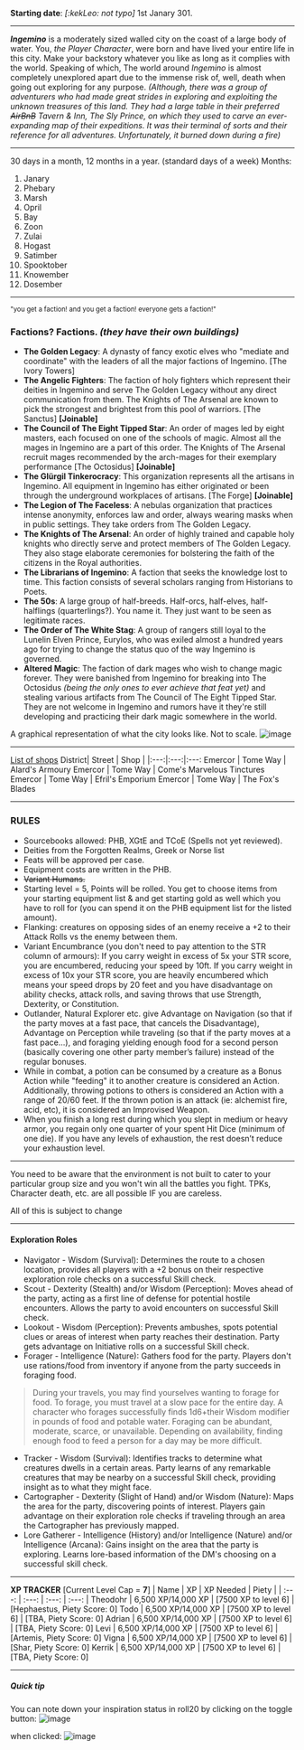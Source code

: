 **Starting date**: _[:kekLeo: not typo]_ 1st Janary 301.
___
_**Ingemino**_ is a moderately sized walled city on the coast of a large body of water. You, _the Player Character_, were born and have lived your entire life in this city. Make your backstory whatever you like as long as it complies with the world. 
Speaking of which, The world around _Ingemino_ is almost completely unexplored apart due to the immense risk of, well, death when going out exploring for any purpose.
_(Although, there was a group of adventurers who had made great strides in exploring and exploiting the unknown treasures of this land. They had a large table in their preferred ~~AirBnB~~ Tavern & Inn, The Sly Prince, on which they used to carve an ever-expanding map of their expeditions. It was their terminal of sorts and their reference for all adventures. Unfortunately, it burned down during a fire)_ 
___
30 days in a month, 12 months in a year. (standard days of a week)
Months:
1. Janary
2. Phebary
3. Marsh
4. Opril
5. Bay
6. Zoon
7. Zulai
8. Hogast
9. Satimber
10. Spooktober
11. Knowember
12. Dosember
___
<sup>"you get a faction! and you get a faction! everyone gets a faction!"</sup>
### Factions? Factions. _(they have their own buildings)_ 
* **The Golden Legacy**: A dynasty of fancy exotic elves who "mediate and coordinate" with the leaders of all the major factions of Ingemino. [The Ivory Towers]
* **The Angelic Fighters**: The faction of holy fighters which represent their deities in Ingemino and serve The Golden Legacy without any direct communication from them. The Knights of The Arsenal are known to pick the strongest and brightest from this pool of warriors. [The Sanctus] **[Joinable]**
*  **The Council of The Eight Tipped Star**: An order of mages led by eight masters, each focused on one of the schools of magic. Almost all the mages in Ingemino are a part of this order. The Knights of The Arsenal recruit mages recommended by the arch-mages for their exemplary performance [The Octosidus] **[Joinable]**
* **The Glürgil Tinkerocracy**: This organization represents all the artisans in Ingemino. All equipment in Ingemino has either originated or been through the underground workplaces of artisans. [The Forge] **[Joinable]**
* **The Legion of The Faceless**: A nebulas organization that practices intense anonymity, enforces law and order, always wearing masks when in public settings. They take orders from The Golden Legacy.
* **The Knights of The Arsenal**: An order of highly trained and capable holy knights who directly serve and protect members of The Golden Legacy. They also stage elaborate ceremonies for bolstering the faith of the citizens in the Royal authorities.
* **The Librarians of Ingemino**:  A faction that seeks the knowledge lost to time. This faction consists of several scholars ranging from Historians to Poets.
* **The 50s**: A large group of half-breeds. Half-orcs, half-elves, half-halflings (quarterlings?). You name it. They just want to be seen as legitimate races.
* **The Order of The White Stag**: A group of rangers still loyal to the Lunelin Elven Prince, Eurylos, who was exiled almost a hundred years ago for trying to change the status quo of the way Ingemino is governed.
* **Altered Magic**: The faction of dark mages who wish to change magic forever. They were banished from Ingemino for breaking into The Octosidus _(being the only ones to ever achieve that feat yet)_ and stealing various artifacts from The Council of The Eight Tipped Star. They are not welcome in Ingemino and rumors have it they're still developing and practicing their dark magic somewhere in the world.

A graphical representation of what the city looks like. Not to scale.
![image](https://user-images.githubusercontent.com/26383552/125162163-0766dd00-e1a4-11eb-91d1-e8befafa56db.png)
___
<u>List of shops</u>
District| Street | Shop |
|:---:|:---:|:---:
Emercor | Tome Way | Alard's Armoury
Emercor | Tome Way | Come's Marvelous Tinctures
Emercor | Tome Way | Efril's Emporium
Emercor | Tome Way | The Fox's Blades

___
### RULES
* Sourcebooks allowed: PHB, XGtE and TCoE (Spells not yet reviewed). 
* Deities from the Forgotten Realms, Greek or Norse list
* Feats will be approved per case. 
* Equipment costs are written in the PHB. 
* ~~Variant Humans.~~
* Starting level = 5, Points will be rolled. You get to choose items from your starting 
  equipment list & and get starting gold as well which you have to roll for (you can spend it on 
  the PHB equipment list for the listed amount).
* Flanking: creatures on opposing sides of an enemy receive a +2 to their Attack Rolls vs the enemy between them.
* Variant Encumbrance (you don't need to pay attention to the STR column of armours): If you carry weight in excess of 5x your STR score, you are encumbered, reducing your speed by 10ft. If you carry weight in excess of 10x your STR score, you are heavily encumbered which means your speed drops by 20 feet and you have disadvantage on ability checks, attack rolls, and saving throws that use Strength, Dexterity, or Constitution.
* Outlander, Natural Explorer etc. give Advantage on Navigation (so that if the party moves at a fast pace, that cancels the Disadvantage), Advantage on Perception while traveling (so that if the party moves at a fast pace...), and foraging yielding enough food for a second person (basically covering one other party member’s failure) instead of the regular bonuses.
* While in combat, a potion can be consumed by a creature as a Bonus Action while "feeding" it to another creature is considered an Action. Additionally, throwing potions to others is considered an Action with a range of 20/60 feet. If the thrown potion is an attack (ie: alchemist fire, acid, etc), it is considered an Improvised Weapon.
* When you finish a long rest during which you slept in medium or heavy armor, you regain only one quarter of your spent Hit Dice (minimum of one die). If you have any levels of exhaustion, the rest doesn’t reduce your exhaustion level.

---
You need to be aware that the environment is not built to cater to your particular group size and you won't win all the battles you fight. TPKs, Character death, etc. are all possible IF you are careless.

All of this is subject to change
___
#### __Exploration Roles__
 * Navigator - Wisdom (Survival): Determines the route to a chosen location, provides all players with a +2 bonus on their respective exploration role checks on a successful Skill check.
 * Scout - Dexterity (Stealth) and/or Wisdom (Perception): Moves ahead of the party, acting as a first line of defense for potential hostile encounters. Allows the party to avoid encounters on successful Skill check.
 * Lookout - Wisdom (Perception): Prevents ambushes, spots potential clues or areas of interest when party reaches their destination. Party gets advantage on Initiative rolls on a successful Skill check.
 * Forager - Intelligence (Nature): Gathers food for the party. Players don't use rations/food from inventory if anyone from the party succeeds in foraging food.
> During your travels, you may find yourselves wanting to forage for food. To forage, you must travel at a slow pace for the entire day. A character who forages successfully finds 1d6+their Wisdom modifier in pounds of food and potable water. Foraging can be abundant, moderate, scarce, or unavailable. Depending on availability, finding enough food to feed a person for a day may be more difficult.
 * Tracker - Wisdom (Survival): Identifies tracks to determine what creatures dwells in a certain areas. Party learns of any remarkable creatures that may be nearby on a successful Skill check, providing insight as to what they might face.
 * Cartographer - Dexterity (Slight of Hand) and/or Wisdom (Nature): Maps the area for the party, discovering points of interest. Players gain advantage on their exploration role checks if traveling through an area the Cartographer has previously mapped.
 * Lore Gatherer - Intelligence (History) and/or Intelligence (Nature) and/or Intelligence (Arcana): Gains insight on the area that the party is exploring. Learns lore-based information of the DM's choosing on a successful skill check.
___
__**XP TRACKER**__ [Current Level Cap = **7**]
| Name | XP | XP Needed | Piety |
| :---: | :---: | :---: | :---:
| Theodohr | 6,500 XP/14,000 XP | [7500 XP to level 6] | [Hephaestus, Piety Score: 0]
Todo | 6,500 XP/14,000 XP | [7500 XP to level 6] | [TBA, Piety Score: 0]
Adrian | 6,500 XP/14,000 XP | [7500 XP to level 6] | [TBA, Piety Score: 0]
Levi | 6,500 XP/14,000 XP | [7500 XP to level 6] | [Artemis, Piety Score: 0]
Vigna | 6,500 XP/14,000 XP | [7500 XP to level 6] | [Shar, Piety Score: 0]
Kerrik | 6,500 XP/14,000 XP | [7500 XP to level 6] | [TBA, Piety Score: 0]
___
##### Quick tip
You can note down your inspiration status in roll20 by clicking on the toggle button:
![image](https://user-images.githubusercontent.com/26383552/125261262-b7f8ec00-e31e-11eb-8139-d477c45e51b4.png)


when clicked:
![image](https://user-images.githubusercontent.com/26383552/125261339-c8a96200-e31e-11eb-8ea2-5f5f5ff49a41.png)
